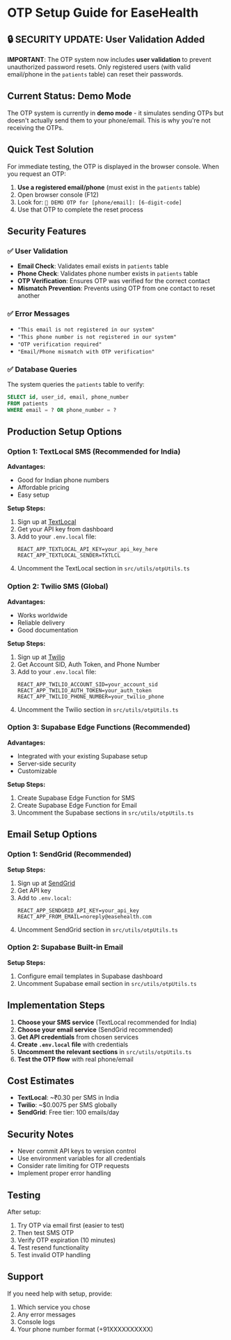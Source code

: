 # OTP Setup Guide for EaseHealth

## 🔒 SECURITY UPDATE: User Validation Added

**IMPORTANT**: The OTP system now includes **user validation** to prevent unauthorized password resets. Only registered users (with valid email/phone in the `patients` table) can reset their passwords.

## Current Status: Demo Mode

The OTP system is currently in **demo mode** - it simulates sending OTPs but doesn't actually send them to your phone/email. This is why you're not receiving the OTPs.

## Quick Test Solution

For immediate testing, the OTP is displayed in the browser console. When you request an OTP:

1. **Use a registered email/phone** (must exist in the `patients` table)
2. Open browser console (F12)
3. Look for: `🔑 DEMO OTP for [phone/email]: [6-digit-code]`
4. Use that OTP to complete the reset process

## Security Features

### ✅ User Validation
- **Email Check**: Validates email exists in `patients` table
- **Phone Check**: Validates phone number exists in `patients` table
- **OTP Verification**: Ensures OTP was verified for the correct contact
- **Mismatch Prevention**: Prevents using OTP from one contact to reset another

### ✅ Error Messages
- `"This email is not registered in our system"`
- `"This phone number is not registered in our system"`
- `"OTP verification required"`
- `"Email/Phone mismatch with OTP verification"`

### ✅ Database Queries
The system queries the `patients` table to verify:
```sql
SELECT id, user_id, email, phone_number 
FROM patients 
WHERE email = ? OR phone_number = ?
```

## Production Setup Options

### Option 1: TextLocal SMS (Recommended for India)

**Advantages:**
- Good for Indian phone numbers
- Affordable pricing
- Easy setup

**Setup Steps:**
1. Sign up at [TextLocal](https://www.textlocal.in/)
2. Get your API key from dashboard
3. Add to your `.env.local` file:
   ```
   REACT_APP_TEXTLOCAL_API_KEY=your_api_key_here
   REACT_APP_TEXTLOCAL_SENDER=TXTLCL
   ```
4. Uncomment the TextLocal section in `src/utils/otpUtils.ts`

### Option 2: Twilio SMS (Global)

**Advantages:**
- Works worldwide
- Reliable delivery
- Good documentation

**Setup Steps:**
1. Sign up at [Twilio](https://www.twilio.com/)
2. Get Account SID, Auth Token, and Phone Number
3. Add to your `.env.local` file:
   ```
   REACT_APP_TWILIO_ACCOUNT_SID=your_account_sid
   REACT_APP_TWILIO_AUTH_TOKEN=your_auth_token
   REACT_APP_TWILIO_PHONE_NUMBER=your_twilio_phone
   ```
4. Uncomment the Twilio section in `src/utils/otpUtils.ts`

### Option 3: Supabase Edge Functions (Recommended)

**Advantages:**
- Integrated with your existing Supabase setup
- Server-side security
- Customizable

**Setup Steps:**
1. Create Supabase Edge Function for SMS
2. Create Supabase Edge Function for Email
3. Uncomment the Supabase sections in `src/utils/otpUtils.ts`

## Email Setup Options

### Option 1: SendGrid (Recommended)

**Setup Steps:**
1. Sign up at [SendGrid](https://sendgrid.com/)
2. Get API key
3. Add to `.env.local`:
   ```
   REACT_APP_SENDGRID_API_KEY=your_api_key
   REACT_APP_FROM_EMAIL=noreply@easehealth.com
   ```
4. Uncomment SendGrid section in `src/utils/otpUtils.ts`

### Option 2: Supabase Built-in Email

**Setup Steps:**
1. Configure email templates in Supabase dashboard
2. Uncomment Supabase email section in `src/utils/otpUtils.ts`

## Implementation Steps

1. **Choose your SMS service** (TextLocal recommended for India)
2. **Choose your email service** (SendGrid recommended)
3. **Get API credentials** from chosen services
4. **Create `.env.local` file** with credentials
5. **Uncomment the relevant sections** in `src/utils/otpUtils.ts`
6. **Test the OTP flow** with real phone/email

## Cost Estimates

- **TextLocal**: ~₹0.30 per SMS in India
- **Twilio**: ~$0.0075 per SMS globally
- **SendGrid**: Free tier: 100 emails/day

## Security Notes

- Never commit API keys to version control
- Use environment variables for all credentials
- Consider rate limiting for OTP requests
- Implement proper error handling

## Testing

After setup:
1. Try OTP via email first (easier to test)
2. Then test SMS OTP
3. Verify OTP expiration (10 minutes)
4. Test resend functionality
5. Test invalid OTP handling

## Support

If you need help with setup, provide:
1. Which service you chose
2. Any error messages
3. Console logs
4. Your phone number format (+91XXXXXXXXXX)

